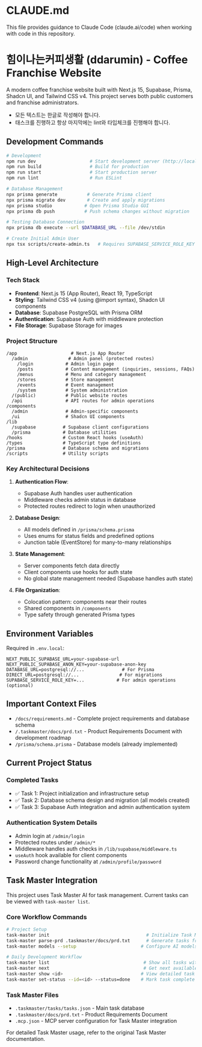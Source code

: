 # CLAUDE.md

This file provides guidance to Claude Code (claude.ai/code) when working with code in this repository.

# 힘이나는커피생활 (ddarumin) - Coffee Franchise Website

A modern coffee franchise website built with Next.js 15, Supabase, Prisma, Shadcn UI, and Tailwind CSS v4. This project serves both public customers and franchise administrators.

- 모든 텍스트는 한글로 작성해야 합니다.
- 태스크를 진행하고 항상 마지막에는 lint와 타입체크를 진행해야 합니다.

## Development Commands

```bash
# Development
npm run dev                    # Start development server (http://localhost:3000)
npm run build                  # Build for production
npm run start                  # Start production server
npm run lint                   # Run ESLint

# Database Management
npx prisma generate           # Generate Prisma client
npx prisma migrate dev        # Create and apply migrations
npx prisma studio            # Open Prisma Studio GUI
npx prisma db push           # Push schema changes without migration

# Testing Database Connection
npx prisma db execute --url $DATABASE_URL --file /dev/stdin

# Create Initial Admin User
npx tsx scripts/create-admin.ts   # Requires SUPABASE_SERVICE_ROLE_KEY in .env.local
```

## High-Level Architecture

### Tech Stack

- **Frontend**: Next.js 15 (App Router), React 19, TypeScript
- **Styling**: Tailwind CSS v4 (using @import syntax), Shadcn UI components
- **Database**: Supabase PostgreSQL with Prisma ORM
- **Authentication**: Supabase Auth with middleware protection
- **File Storage**: Supabase Storage for images

### Project Structure

```
/app                    # Next.js App Router
  /admin               # Admin panel (protected routes)
    /login            # Admin login page
    /posts            # Content management (inquiries, sessions, FAQs)
    /menus            # Menu and category management
    /stores           # Store management
    /events           # Event management
    /system           # System administration
  /(public)           # Public website routes
  /api                # API routes for admin operations
/components
  /admin              # Admin-specific components
  /ui                 # Shadcn UI components
/lib
  /supabase          # Supabase client configurations
  /prisma            # Database utilities
/hooks               # Custom React hooks (useAuth)
/types               # TypeScript type definitions
/prisma              # Database schema and migrations
/scripts             # Utility scripts
```

### Key Architectural Decisions

1. **Authentication Flow**:

   - Supabase Auth handles user authentication
   - Middleware checks admin status in database
   - Protected routes redirect to login when unauthorized

2. **Database Design**:

   - All models defined in `/prisma/schema.prisma`
   - Uses enums for status fields and predefined options
   - Junction table (EventStore) for many-to-many relationships

3. **State Management**:

   - Server components fetch data directly
   - Client components use hooks for auth state
   - No global state management needed (Supabase handles auth state)

4. **File Organization**:
   - Colocation pattern: components near their routes
   - Shared components in `/components`
   - Type safety through generated Prisma types

## Environment Variables

Required in `.env.local`:

```
NEXT_PUBLIC_SUPABASE_URL=your-supabase-url
NEXT_PUBLIC_SUPABASE_ANON_KEY=your-supabase-anon-key
DATABASE_URL=postgresql://...              # For Prisma
DIRECT_URL=postgresql://...               # For migrations
SUPABASE_SERVICE_ROLE_KEY=...            # For admin operations (optional)
```

## Important Context Files

- `/docs/requirements.md` - Complete project requirements and database schema
- `/.taskmaster/docs/prd.txt` - Product Requirements Document with development roadmap
- `/prisma/schema.prisma` - Database models (already implemented)

## Current Project Status

### Completed Tasks

- ✅ Task 1: Project initialization and infrastructure setup
- ✅ Task 2: Database schema design and migration (all models created)
- ✅ Task 3: Supabase Auth integration and admin authentication system

### Authentication System Details

- Admin login at `/admin/login`
- Protected routes under `/admin/*`
- Middleware handles auth checks in `/lib/supabase/middleware.ts`
- `useAuth` hook available for client components
- Password change functionality at `/admin/profile/password`

## Task Master Integration

This project uses Task Master AI for task management. Current tasks can be viewed with `task-master list`.

### Core Workflow Commands

```bash
# Project Setup
task-master init                                    # Initialize Task Master in current project
task-master parse-prd .taskmaster/docs/prd.txt      # Generate tasks from PRD document
task-master models --setup                        # Configure AI models interactively

# Daily Development Workflow
task-master list                                   # Show all tasks with status
task-master next                                   # Get next available task to work on
task-master show <id>                             # View detailed task information
task-master set-status --id=<id> --status=done    # Mark task complete
```

### Task Master Files

- `.taskmaster/tasks/tasks.json` - Main task database
- `.taskmaster/docs/prd.txt` - Product Requirements Document
- `.mcp.json` - MCP server configuration for Task Master integration

For detailed Task Master usage, refer to the original Task Master documentation.
